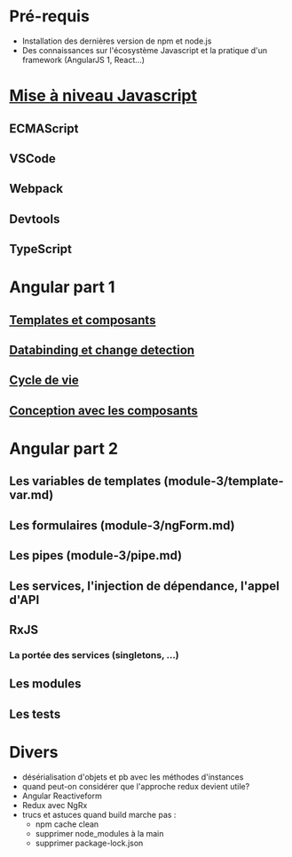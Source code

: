# Pré-requis
* Installation des dernières version de npm et node.js
* Des connaissances sur l'écosystème Javascript et la pratique d'un framework (AngularJS 1, React…)

# [Mise à niveau Javascript](./module-1/README.md)
## ECMAScript
## VSCode
## Webpack
## Devtools
## TypeScript

# Angular part 1
## [Templates et composants](module-2/components-templates.md)
## [Databinding et change detection](module-2/databinding.md)
## [Cycle de vie](module-2/lifecycle.md)
## [Conception avec les composants](module-2/components-conception.md)

# Angular part 2
## Les variables de templates (module-3/template-var.md)
## Les formulaires (module-3/ngForm.md)
## Les pipes (module-3/pipe.md)
## Les services, l'injection de dépendance, l'appel d'API
## RxJS
### La portée des services (singletons, ...)
## Les modules
## Les tests

# Divers
* désérialisation d'objets et pb avec les méthodes d'instances
* quand peut-on considérer que l'approche redux devient utile?
* Angular Reactiveform
* Redux avec NgRx
* trucs et astuces quand build marche pas :
    * npm cache clean
    * supprimer node_modules à la main
    * supprimer package-lock.json 
